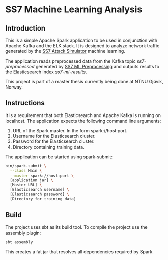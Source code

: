 # SS7 Machine Learning Analysis

## Introduction
This is a simple Apache Spark application to be used in conjunction with Apache
Kafka and the ELK stack. It is designed to analyze network traffic generated by
the [SS7 Attack Simulator](https://github.com/polarking/jss7-attack-simulator)
machine learning.

The application reads preprocessed data from the Kafka topic *ss7-preprocessed*
generated by [SS7 ML
Preprocessing](https://github.com/polarking/ss7-ml-preprocess) and outputs
results to the Elasticsearch index *ss7-ml-results*.

This project is part of a master thesis currently being done at NTNU Gjøvik,
Norway.

## Instructions
It is a requirement that both Elasticsearch and Apache Kafka is running on
localhost. The application expects the following command line arguments:

1. URL of the Spark master. In the form spark://host:port.
2. Username for the Elasticsearch cluster.
3. Password for the Elasticsearch cluster.
4. Directory containing training data.

The application can be started using spark-submit:

```bash
bin/spark-submit \
  --class Main \
  --master spark://host:port \
  [application jar] \
  [Master URL] \
  [Elasticsearch username] \
  [Elasticsearch password] \
  [Directory for training data]
```

## Build
The project uses sbt as its build tool. To compile the project use the assembly plugin:

```bash
sbt assembly
```

This creates a fat jar that resolves all dependencies required by Spark.
